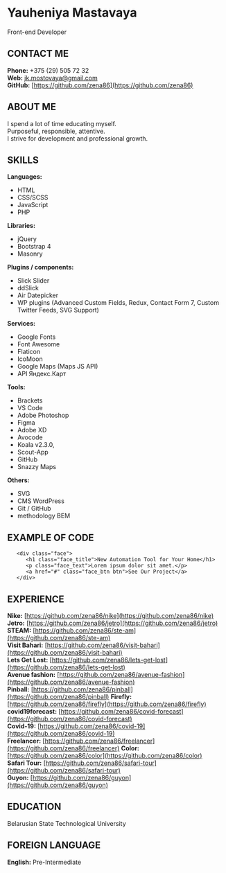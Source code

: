 # Yauheniya Mastavaya
 Front-end Developer

## **CONTACT ME**
**Phone:** +375 (29) 505 72 32  
**Web:** [jk.mostovaya@gmail.com](mailto:jk.mostovaya@gmail.com)  
**GitHub:** [https://github.com/zena86](https://github.com/zena86)

## **ABOUT ME**
I spend a lot of time educating myself.  
Purposeful, responsible, attentive.  
I strive for development and professional growth.  

## **SKILLS**  
**Languages:**   
* HTML  
* CSS/SCSS  
* JavaScript  
* PHP  

**Libraries:**   
* jQuery  
* Bootstrap 4  
* Masonry   

**Plugins / components:**   
* Slick Slider     
* ddSlick  
* Air Datepicker
* WP plugins (Advanced Custom Fields, Redux, Contact Form 7, Custom Twitter Feeds, SVG Support)  

**Services:**   
* Google Fonts      
* Font Awesome  
* Flaticon   
* IcoMoon    
* Google Maps (Maps JS API)  
* API Яндекс.Карт   

**Tools:**   
* Brackets
* VS Code   
* Adobe Photoshop  
* Figma  
* Adobe XD  
* Avocode   
* Koala v2.3.0,       
* Scout-App  
* GitHub   
* Snazzy Maps  

**Others:**   
* SVG  
* CMS WordPress    
* Git / GitHub  
* methodology BEM  

## **EXAMPLE OF CODE** 
```     
   <div class="face">        
      <h1 class="face_title">New Automation Tool for Your Home</h1>       
      <p class="face_text">Lorem ipsum dolor sit amet.</p>
      <a href="#" class="face_btn btn">See Our Project</a>
   </div>	
```
## **EXPERIENCE** 
**Nike:**  [https://github.com/zena86/nike](https://github.com/zena86/nike)   
**Jetro:** [https://github.com/zena86/jetro](https://github.com/zena86/jetro)  
**STEAM:** [https://github.com/zena86/ste-am](https://github.com/zena86/ste-am)  
**Visit Bahari:** [https://github.com/zena86/visit-bahari](https://github.com/zena86/visit-bahari)  
**Lets Get Lost:** [https://github.com/zena86/lets-get-lost](https://github.com/zena86/lets-get-lost)  
**Avenue fashion:** [https://github.com/zena86/avenue-fashion](https://github.com/zena86/avenue-fashion)  
**Pinball:** [https://github.com/zena86/pinball](https://github.com/zena86/pinball) 
**Firefly:** [https://github.com/zena86/firefly](https://github.com/zena86/firefly)  
**covid19forecast:** [https://github.com/zena86/covid-forecast](https://github.com/zena86/covid-forecast)  
**Сovid-19:** [https://github.com/zena86/covid-19](https://github.com/zena86/covid-19)  
**Freelancer:** [https://github.com/zena86/freelancer](https://github.com/zena86/freelancer) 
**Сolor:** [https://github.com/zena86/color](https://github.com/zena86/color)  
**Safari Tour:** [https://github.com/zena86/safari-tour](https://github.com/zena86/safari-tour)  
**Guyon:** [https://github.com/zena86/guyon](https://github.com/zena86/guyon)

## **EDUCATION** 
Belarusian State Technological University

## **FOREIGN LANGUAGE** 
**English:** Pre-Intermediate